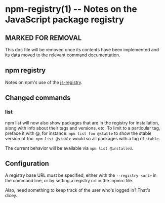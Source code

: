 npm-registry(1) -- Notes on the JavaScript package registry
===========================================================

## MARKED FOR REMOVAL

This doc file will be removed once its contents have been implemented and its
data moved to the relevant command documentation.

## npm registry

Notes on npm's use of the [js-registry](http://github.com/mikeal/js-registry).

## Changed commands

### list

npm list will now also show packages that are in the registry for
installation, along with info about their tags and versions, etc. To limit to
a particular tag, preface it with @, for instance: `npm list foo @stable` to
show the stable version of foo. `npm list @stable` would so all packages with
a tag of `stable`.

The current behavior will be available via `npm list @installed`.

## Configuration

A registry base URL must be specified, either with the `--registry <url>` in
the command line, or by setting a registry url in the .npmrc file.

Also, need something to keep track of the user who's logged in? That's dicey.
